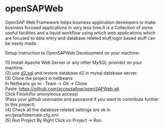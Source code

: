 openSAPWeb
==========

OpenSAP Web Framework helps business application developers to make business focused applications in very less time.It is a 
Collection of some useful facilities and a liquid workflow using which web applications which are focused to data entry and
database releted stuff,login based stuff can be easily made.

Setup instruction to OpenSAPWeb Development on your machine:

(1) Install Apache Web Server or any other MySQL provider on your machine.
<br/>
(2) use <a href="https://github.com/accessallow/openSAPWeb/blob/master/d2.sql">d2.sql</a>
 and restore database d2 in mysql database server.
<br/>
(3) Clone the project in netbeans:
<br/>
    In Netbeans go to : Team -> Git -> Clone
<br/>
    Paste: https://github.com/accessallow/openSAPWeb.git
<br/>
    Click Finish(for anonymous access)
<br/>
    (Pass your github username and password if you want to contribute further to this project)
<br/>
(4) Check all the database releted settings are ok in src/java/hibernate.cfg.xml
<br/>
(5) Run Project By Right Click on Project -> Run
<br/>
